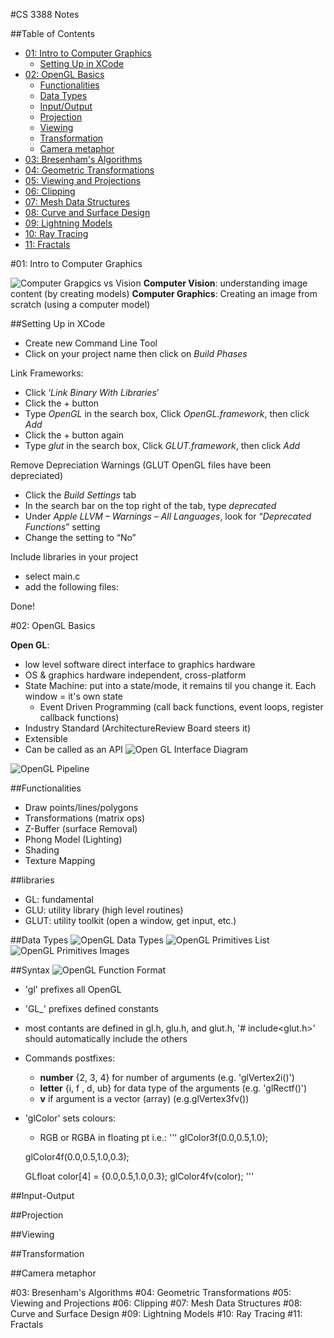 #CS 3388 Notes

##Table of Contents

- [01: Intro to Computer Graphics](#01:-intro-to-computer-graphics)
	- [Setting Up in XCode](#setting-up-in-xcode)
- [02: OpenGL Basics](#02-openGL-basics)
    - [Functionalities](#functionalities)
    - [Data Types](#data-types)
    - [Input/Output](#input-output)
    - [Projection](#projection)
    - [Viewing](#viewing)
    - [Transformation](#transformation)
    - [Camera metaphor](#camera-metaphor)
- [03: Bresenham's Algorithms](#03:-bresenham's-algorithms)
- [04: Geometric Transformations](#04-geometric-transformations)
- [05: Viewing and Projections](#05-viewing-projections)
- [06: Clipping](#06-clipping)
- [07: Mesh Data Structures](#07-mesh-data-structures)
- [08: Curve and Surface Design](#08-curve-and-surface-design)
- [09: Lightning Models](#09-lightning-models)
- [10: Ray Tracing](#10-ray-tracing)
- [11: Fractals](#11-fractals)


#01: Intro to Computer Graphics

![Computer Grapgics vs Vision](/cgvscv.png)
**Computer Vision**: understanding image content (by creating models)
**Computer Graphics**: Creating an image from scratch (using a computer model)

##Setting Up in XCode
- Create new Command Line Tool
- Click on your project name then click on *Build Phases*

Link Frameworks:
- Click ‘*Link Binary With Libraries*’
- Click the + button
- Type *OpenGL* in the search box, Click *OpenGL.framework*, then click *Add*
- Click the + button again
- Type *glut* in the search box, Click *GLUT.framework*, then click *Add* 

Remove Depreciation Warnings (GLUT OpenGL files have been depreciated)
- Click the *Build Settings* tab
- In the search bar on the top right of the tab, type *deprecated*
- Under *Apple LLVM – Warnings – All Languages*, look for “*Deprecated Functions*” setting
- Change the setting to “No”

Include libraries in your project
- select main.c
- add the following files:
<!---->
<!--```c++-->
<!--#include <OpenGL/gl.h>-->
<!--#include <OpenGL/glu.h>-->
<!--#include <GLUT/glut.h>-->
<!--```-->

Done!

#02: OpenGL Basics

**Open GL**: 
- low level software direct interface to graphics hardware
- OS & graphics hardware independent, cross-platform
- State Machine: put into a state/mode, it remains til you change it. Each window = it's own state
    - Event Driven Programming (call back functions, event loops, register callback functions)
- Industry Standard (ArchitectureReview Board steers it)
- Extensible
- Can be called as an API
![Open GL Interface Diagram](OpenGLInterface.png)

![OpenGL Pipeline](OpenGLPipeline.png)

##Functionalities
- Draw points/lines/polygons
- Transformations (matrix ops)
- Z-Buffer (surface Removal)
- Phong Model (Lighting)
- Shading
- Texture Mapping

##libraries
- GL: fundamental
- GLU: utility library (high level routines)
- GLUT: utility toolkit (open a window, get input, etc.)

##Data Types
![OpenGL Data Types](dataTypes.png)
![OpenGL Primitives List](primitives1.png)
![OpenGL Primitives Images](primitives2.png)

##Syntax
![OpenGL Function Format](functionFormat.png)
- 'gl' prefixes all OpenGL
- 'GL_' prefixes defined constants
- most contants are defined in gl.h, glu.h, and glut.h, '# include<glut.h>' should automatically include the others
- Commands postfixes:
    - **number** {2, 3, 4} for number of arguments (e.g. 'glVertex2i()')
    - **letter** {i, f , d, ub} for data type of the arguments (e.g. 'glRectf()')
    - **v** if argument is a vector (array) (e.g.glVertex3fv())
- 'glColor' sets colours:
    - RGB or RGBA in floating pt i.e.:
    '''
    glColor3f(0.0,0.5,1.0);
    
    glColor4f(0.0,0.5,1.0,0.3);
    
    GLfloat color[4] = {0.0,0.5,1.0,0.3};
    glColor4fv(color);
    '''

##Input-Output

##Projection

##Viewing

##Transformation

##Camera metaphor

#03: Bresenham's Algorithms
#04: Geometric Transformations
#05: Viewing and Projections
#06: Clipping
#07: Mesh Data Structures
#08: Curve and Surface Design
#09: Lightning Models
#10: Ray Tracing
#11: Fractals
